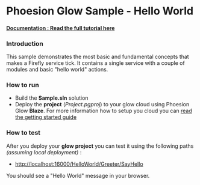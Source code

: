 # Phoesion Glow Sample - Hello World


#### [Documentation : Read the full tutorial here](https://glow-docs.phoesion.com/articles/Tutorials_Create_Hello_World.html)


### Introduction
This sample demonstrates the most basic and fundamental concepts that makes a Firefly service tick. 
It contains a single service with a couple of modules and basic "hello world" actions.


### How to run
- Build the **Sample.sln** solution
- Deploy the **project** (*Project.pgproj*) to your glow cloud using Phoesion Glow **Blaze**. For more information how to setup you cloud you can [read the getting started guide](https://glow-docs.phoesion.com/articles/Getting_Started_DevMachine_Setup.html)


### How to test
After you deploy your **glow project** you can test it using the following paths *(assuming local deployment)* :

- [http://localhost:16000/HelloWorld/Greeter/SayHello](http://localhost:16000/HelloWorld/Greeter/SayHello)

You should see a "Hello World" message in your browser.

